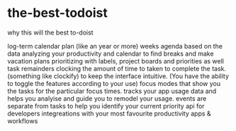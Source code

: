 # the-best-todoist

why this will the best to-doist 

log-term calendar plan (like an year or more) 
weeks agenda
based on the data analyzing your productivity and calendar to find breaks and make vacation plans
prioritizing with labels, project boards and priorities as well
task remainders
clocking the amount of time to taken to complete the task. (something like clockify)
to keep the interface intuitive. (You have the ability to toggle the features according to your use)
focus modes that show you the tasks for the particular focus times.
tracks your app usage data and helps you analyise and guide you to remodel your usage. 
events are separate from tasks to help you identify your current priority
api for developers
integreations with your most favourite productivity apps & workflows
